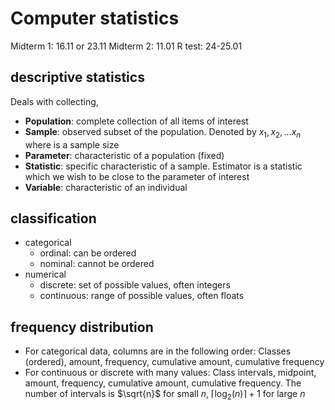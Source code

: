 # Computer statistics

Midterm 1: 16.11 or 23.11
Midterm 2: 11.01
R test: 24-25.01

## descriptive statistics

Deals with collecting,

- **Population**: complete collection of all items of interest
- **Sample**: observed subset of the population. Denoted by $x_1, x_2, \dots x_n$ where is a sample size
- **Parameter**: characteristic of a population (fixed)
- **Statistic**: specific characteristic of a sample. Estimator is a statistic which we wish to be close to the parameter of interest
- **Variable**: characteristic of an individual

## classification

- categorical
  - ordinal: can be ordered
  - nominal: cannot be ordered
- numerical
  - discrete: set of possible values, often integers
  - continuous: range of possible values, often floats

## frequency distribution

- For categorical data, columns are in the following order: Classes (ordered), amount, frequency, cumulative amount, cumulative frequency
- For continuous or discrete with many values: Class intervals, midpoint, amount, frequency, cumulative amount, cumulative frequency. The number of intervals is $\sqrt{n}$ for small $n$, $\lceil\log_2(n)\rceil + 1$ for large $n$
